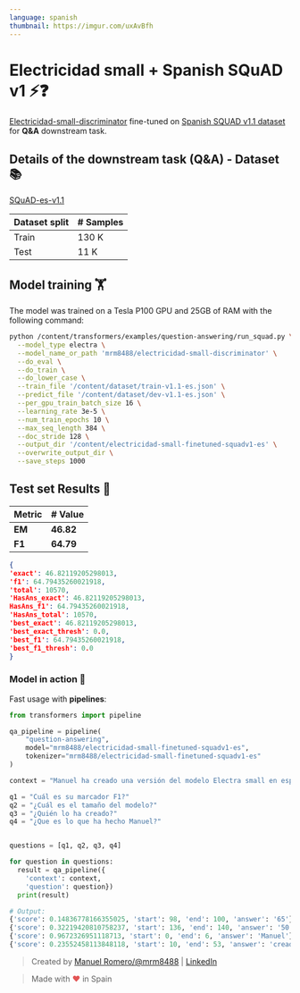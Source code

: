 ```yaml
---
language: spanish
thumbnail: https://imgur.com/uxAvBfh
---
```


# Electricidad small + Spanish SQuAD v1 ⚡❓

[Electricidad-small-discriminator](https://huggingface.co/mrm8488/electricidad-small-discriminator) fine-tuned on [Spanish SQUAD v1.1 dataset](https://github.com/ccasimiro88/TranslateAlignRetrieve/tree/master/SQuAD-es-v1.1) for **Q&A** downstream task.

## Details of the downstream task (Q&A) - Dataset 📚

[SQuAD-es-v1.1](https://github.com/ccasimiro88/TranslateAlignRetrieve/tree/master/SQuAD-es-v1.1)

| Dataset split | # Samples |
| ------------- | --------- |
| Train         | 130 K     |
| Test          | 11 K      |

## Model training 🏋️‍

The model was trained on a Tesla P100 GPU and 25GB of RAM with the following command:

```bash
python /content/transformers/examples/question-answering/run_squad.py \
  --model_type electra \
  --model_name_or_path 'mrm8488/electricidad-small-discriminator' \
  --do_eval \
  --do_train \
  --do_lower_case \
  --train_file '/content/dataset/train-v1.1-es.json' \
  --predict_file '/content/dataset/dev-v1.1-es.json' \
  --per_gpu_train_batch_size 16 \
  --learning_rate 3e-5 \
  --num_train_epochs 10 \
  --max_seq_length 384 \
  --doc_stride 128 \
  --output_dir '/content/electricidad-small-finetuned-squadv1-es' \
  --overwrite_output_dir \
  --save_steps 1000
```

## Test set Results 🧾

| Metric | # Value   |
| ------ | --------- |
| **EM** | **46.82** |
| **F1** | **64.79** |

```json
{
'exact': 46.82119205298013,
'f1': 64.79435260021918,
'total': 10570,
'HasAns_exact': 46.82119205298013,
HasAns_f1': 64.79435260021918,
'HasAns_total': 10570,
'best_exact': 46.82119205298013,
'best_exact_thresh': 0.0,
'best_f1': 64.79435260021918,
'best_f1_thresh': 0.0
}
```

### Model in action 🚀

Fast usage with **pipelines**:

```python
from transformers import pipeline

qa_pipeline = pipeline(
    "question-answering",
    model="mrm8488/electricidad-small-finetuned-squadv1-es",
    tokenizer="mrm8488/electricidad-small-finetuned-squadv1-es"
)

context = "Manuel ha creado una versión del modelo Electra small en español que alcanza una puntuación F1 de 65 en el dataset SQUAD-es y sólo pesa 50 MB"

q1 = "Cuál es su marcador F1?"
q2 = "¿Cuál es el tamaño del modelo?"
q3 = "¿Quién lo ha creado?"
q4 = "¿Que es lo que ha hecho Manuel?"


questions = [q1, q2, q3, q4]

for question in questions:
  result = qa_pipeline({
    'context': context,
    'question': question})
  print(result)

# Output:
{'score': 0.14836778166355025, 'start': 98, 'end': 100, 'answer': '65'}
{'score': 0.32219420810758237, 'start': 136, 'end': 140, 'answer': '50 MB'}
{'score': 0.9672326951118713, 'start': 0, 'end': 6, 'answer': 'Manuel'}
{'score': 0.23552458113848118, 'start': 10, 'end': 53, 'answer': 'creado una versión del modelo Electra small'}
```

> Created by [Manuel Romero/@mrm8488](https://twitter.com/mrm8488) | [LinkedIn](https://www.linkedin.com/in/manuel-romero-cs/)

> Made with <span style="color: #e25555;">&hearts;</span> in Spain
